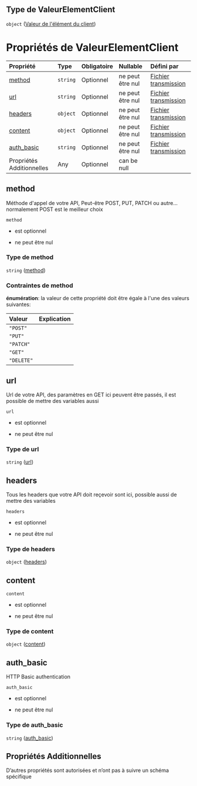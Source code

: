 ## Type de ValeurElementClient

`object` ([Valeur de l'élément du client](frw-transmission-definitions-valeur-de-lélément-du-client.md))

# Propriétés de ValeurElementClient

| Propriété                  | Type     | Obligatoire | Nullable         | Défini par                                                                                                                                                                               |
| :------------------------- | :------- | :---------- | :--------------- | :--------------------------------------------------------------------------------------------------------------------------------------------------------------------------------------- |
| [method](#method)          | `string` | Optionnel   | ne peut être nul | [Fichier transmission](frw-transmission-definitions-valeur-de-lélément-du-client-properties-method.md "schemas/transmission#/definitions/ValeurElementClient/properties/method")         |
| [url](#url)                | `string` | Optionnel   | ne peut être nul | [Fichier transmission](frw-transmission-definitions-valeur-de-lélément-du-client-properties-url.md "schemas/transmission#/definitions/ValeurElementClient/properties/url")               |
| [headers](#headers)        | `object` | Optionnel   | ne peut être nul | [Fichier transmission](frw-transmission-definitions-headers.md "schemas/transmission#/definitions/ValeurElementClient/properties/headers")                                               |
| [content](#content)        | `object` | Optionnel   | ne peut être nul | [Fichier transmission](frw-transmission-definitions-content.md "schemas/transmission#/definitions/ValeurElementClient/properties/content")                                               |
| [auth\_basic](#auth_basic) | `string` | Optionnel   | ne peut être nul | [Fichier transmission](frw-transmission-definitions-valeur-de-lélément-du-client-properties-auth_basic.md "schemas/transmission#/definitions/ValeurElementClient/properties/auth_basic") |
| Propriétés Additionnelles  | Any      | Optionnel   | can be null      |                                                                                                                                                                                          |

## method

Méthode d'appel de votre API, Peut-être POST, PUT, PATCH ou autre... normalement POST est le meilleur choix

`method`

*   est optionnel

*   ne peut être nul

### Type de method

`string` ([method](frw-transmission-definitions-valeur-de-lélément-du-client-properties-method.md))

### Contraintes de method

**énumération**: la valeur de cette propriété doit être égale à l'une des valeurs suivantes:

| Valeur     | Explication |
| :--------- | :---------- |
| `"POST"`   |             |
| `"PUT"`    |             |
| `"PATCH"`  |             |
| `"GET"`    |             |
| `"DELETE"` |             |

## url

Url de votre API, des paramètres en GET ici peuvent être passés, il est possible de mettre des variables aussi

`url`

*   est optionnel

*   ne peut être nul

### Type de url

`string` ([url](frw-transmission-definitions-valeur-de-lélément-du-client-properties-url.md))

## headers

Tous les headers que votre API doit reçevoir sont ici, possible aussi de mettre des variables

`headers`

*   est optionnel

*   ne peut être nul

### Type de headers

`object` ([headers](frw-transmission-definitions-headers.md))

## content



`content`

*   est optionnel

*   ne peut être nul

### Type de content

`object` ([content](frw-transmission-definitions-content.md))

## auth\_basic

HTTP Basic authentication

`auth_basic`

*   est optionnel

*   ne peut être nul

### Type de auth\_basic

`string` ([auth\_basic](frw-transmission-definitions-valeur-de-lélément-du-client-properties-auth_basic.md))

## Propriétés Additionnelles

D’autres propriétés sont autorisées et n’ont pas à suivre un schéma spécifique
